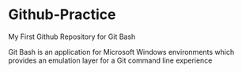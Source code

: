 # Github-Practice
My First Github Repository for Git Bash

Git Bash is an application for Microsoft Windows environments which provides an emulation layer for a Git command line experience
